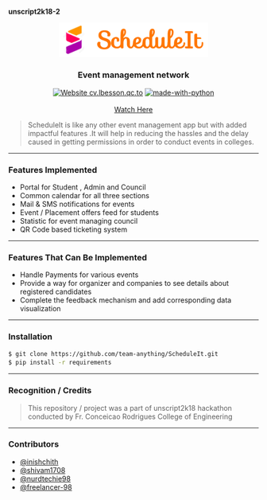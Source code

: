 <b> unscript2k18-2 </b>

<p align="center">
  <a href="" rel="noopener">
 <img width=300px src="./sit.png" alt="Briefly-logo"></a>
</p>

<h3 align="center"> Event management network </h3>

<div align="center">

[![Website cv.lbesson.qc.to](https://img.shields.io/website-up-down-green-red/http/cv.lbesson.qc.to.svg)](https://github.com/inishchith/Briefly-web/tree/master)
[![made-with-python](https://img.shields.io/badge/Made%20with-Python-1f425f.svg)](https://www.python.org/)
<br>
<br>
<a href ="http://g.recordit.co/y29W5weKxj.gif" > Watch Here </a>
</div>

> ScheduleIt is like any other event management app but with added impactful features .It will help in reducing the hassles and the delay caused in getting permissions in order to conduct events in colleges. 

------------------------------------------
### Features Implemented

* Portal for Student , Admin  and Council
* Common calendar for all three sections
* Mail & SMS notifications for events
* Event / Placement offers feed for students
* Statistic for event managing council
* QR Code based ticketing system

------------------------------------------
### Features That Can Be Implemented

* Handle Payments for various events
* Provide a way for organizer and companies to see details about registered candidates
* Complete the feedback mechanism and add corresponding data visualization  

------------------------------------------
### Installation

```sh
$ git clone https://github.com/team-anything/ScheduleIt.git
$ pip install -r requirements
```

------------------------------------------
### Recognition / Credits
> This repository / project was a part of unscript2k18 hackathon conducted by Fr. Conceicao Rodrigues College of Engineering

------------------------------------------
### Contributors

- [@inishchith](https://github.com/inishchith)
- [@shivam1708](https://github.com/shivam1708)
- [@nurdtechie98](https://github.com/nurdtechie98)
- [@freelancer-98](https://github.com/Freelancer-98)

